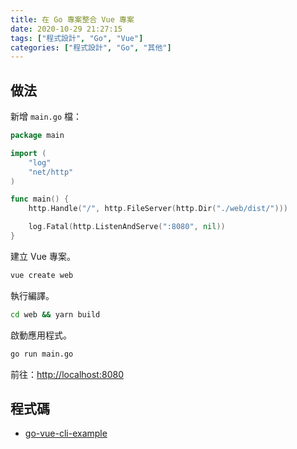 ```yaml
---
title: 在 Go 專案整合 Vue 專案
date: 2020-10-29 21:27:15
tags: ["程式設計", "Go", "Vue"]
categories: ["程式設計", "Go", "其他"]
---
```


## 做法

新增 `main.go` 檔：

```GO
package main

import (
	"log"
	"net/http"
)

func main() {
	http.Handle("/", http.FileServer(http.Dir("./web/dist/")))

	log.Fatal(http.ListenAndServe(":8080", nil))
}
```

建立 Vue 專案。

```BASH
vue create web
```

執行編譯。

```BASH
cd web && yarn build
```

啟動應用程式。

```BASH
go run main.go
```

前往：<http://localhost:8080>

## 程式碼

- [go-vue-cli-example](https://github.com/memochou1993/go-vue-cli-example)
